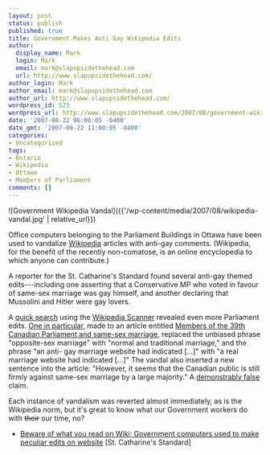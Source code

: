 ```yaml
---
layout: post
status: publish
published: true
title: Government Makes Anti-Gay Wikipedia Edits
author:
  display_name: Mark
  login: Mark
  email: mark@slapupsidethehead.com
  url: http://www.slapupsidethehead.com/
author_login: Mark
author_email: mark@slapupsidethehead.com
author_url: http://www.slapupsidethehead.com/
wordpress_id: 523
wordpress_url: http://www.slapupsidethehead.com/2007/08/government-wikipedia/
date: '2007-08-22 06:00:05 -0400'
date_gmt: '2007-08-22 11:00:05 -0400'
categories:
- Uncategorized
tags:
- Ontario
- Wikipedia
- Ottawa
- Members of Parliament
comments: []
---
```

![Government Wikipedia Vandal]({{'/wp-content/media/2007/08/wikipedia-vandal.jpg' | relative_url}})

Office computers belonging to the Parliament Buildings in Ottawa have been used to vandalize [Wikipedia](http://www.wikipedia.org/) articles with anti-gay comments. (Wikipedia, for the benefit of the recently non-comatose, is an online encyclopedia to which anyone can contribute.)

A reporter for the St. Catharine's Standard found several anti-gay themed edits---including one asserting that a Conservative MP who voted in favour of same-sex marriage was gay himself, and another declaring that Mussolini and Hitler were gay lovers.

A [quick search](http://wikiscanner.virgil.gr/f.php?ip1=192.197.77.0-192.197.86.255&ip2=&ip3=&ip4=&nolimit=1 "Government edits galore!") using the [Wikipedia Scanner](http://wikiscanner.virgil.gr/ "This could get interesting!") revealed even more Parliament edits. [One in particular](http://en.wikipedia.org/w/index.php?title=Members_of_the_39th_Canadian_Parliament_and_same-sex_marriage&diff=prev&oldid=76635862 "Our money at work"), made to an article entitled [Members of the 39th Canadian Parliament and same-sex marriage](http://en.wikipedia.org/wiki/Members_of_the_39th_Canadian_Parliament_and_same-sex_marriage "People still continue to edit this one?"), replaced the unbiased phrase "opposite-sex marriage" with "normal and traditional marriage," and the phrase "an anti- gay marriage website had indicated [...]" with "a real marriage website had indicated [...]" The vandal also inserted a new sentence into the article: "However, it seems that the Canadian public is still firmly against same-sex marriage by a large majority." A [demonstrably false](http://www.equal-marriage.ca/resource.php?id=514 "Canada is largely tolerant") claim.

Each instance of vandalism was reverted almost immediately, as is the Wikipedia norm, but it's great to know what our Government workers do with ~~their~~ our time, no?

- [Beware of what you read on Wiki; Government computers used to make peculiar edits on website](http://www.stcatharinesstandard.ca/webapp/sitepages/content.asp?contentid=661691&catname=Local+News&classif=) [St. Catharine's Standard]
